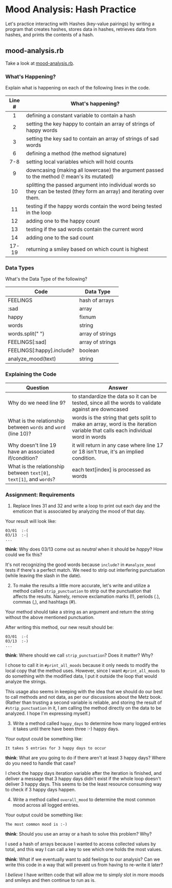 # Mood Analysis: Hash Practice
Let's practice interacting with Hashes (key-value pairings) by writing a program that creates hashes, stores data in hashes, retrieves data from hashes, and prints the contents of a hash.

## mood-analysis.rb
Take a look at [mood-analysis.rb](mood-analysis.rb).

### What's Happening?
Explain what is happening on each of the following lines in the code.

| Line # | What's happening?
|:------:|-------------------
| 1      | defining a constant variable to contain a hash
| 2      | setting the key happy to contain an array of strings of happy words
| 3      | setting the key sad to contain an array of strings of sad words
| 6      | defining a method (the method signature)
| 7-8    | setting local variables which will hold counts
| 9      | downcasing (making all lowercase) the argument passed to the method (! mean's its mutated)
| 10     | splitting the passed argument into individual words so they can be tested (they form an array) and iterating over them.
| 11     | testing if the happy words contain the word being tested in the loop
| 12     | adding one to the happy count
| 13     | testing if the sad words contain the current word
| 14     | adding one to the sad count
| 17-19  | returning a smiley based on which count is highest

### Data Types
What's the Data Type of the following?

| Code                       | Data Type
|----------------------------|-----------
| FEELINGS                   | hash of arrays
| :sad                       | array
| happy                      | fixnum
| words                      | string
| words.split(" ")           | array of strings
| FEELINGS[:sad]             | array of strings
| FEELINGS[:happy].include?  | boolean
| analyze_mood(text)         | string

### Explaining the Code
| Question               | Answer
|------------------------|-------
| Why do we need line 9? | to standardize the data so it can be tested, since all the words to validate against are downcased
| What is the relationship between `words` and `word` (line 10)? | words is the string that gets split to make an array, word is the iteration variable that calls each individual word in words
| Why doesn't line 19 have an associated if/condition? | it will return in any case where line 17 or 18 isn't true, it's an implied condition.
| What is the relationship between `text[0]`, `text[1]`, and `words`? | each text[index] is processed as words

### Assignment: Requirements
1. Replace lines 31 and 32 and write a loop to print out each day and the emoticon that is associated by analyzing the mood of that day.

Your result will look like:
```
03/01  :-(
03/13  :-|
...
```

**think**: Why does 03/13 come out as _neutral_ when it should be _happy_? How could we fix this?

It's not recognizing the good words because `include?` in `#analyze_mood` tests if there's a perfect match. We need to strip out interfering punctuation (while leaving the slash in the date).

2. To make the results a little more accurate, let's write and utilize a method called `strip_punctuation` to strip out the punctuation that affects the results. Namely, remove  exclamation marks (!), periods (.), commas (,), and hashtags (#).

Your method should take a string as an argument and return the string without the above mentioned punctuation.

After writing this method, our new result should be:
```
03/01  :-(
03/13  :-)
...
```

**think**: Where should we call `strip_punctuation`? Does it matter? Why?

I chose to call it in `#print_all_moods` because it only needs to modify the local copy that the method uses. However, since I want `#print_all_moods` to do something with the modified data, I put it outside the loop that would analyze the strings. 

This usage also seems in keeping with the idea that we should do our best to call methods and not data, as per our discussions about the Metz book. (Rather than trusting a second variable is reliable, and storing the result of `#strip_punctuation` in it, I am calling the method directly on the data to be analyzed. I hope I'm expressing myself.)

3. Write a method called `happy_days` to determine how many logged entries it takes until there have been three :-) happy days.

Your output could be something like:
```
It takes 5 entries for 3 happy days to occur
```

**think**: What are you going to do if there aren't at least 3 happy days? Where do you need to handle that case?

I check the happy days iteration variable after the iteration is finished, and deliver a message that 3 happy days didn't exist if the whole loop doesn't deliver 3 happy days. This seems to be the least resource consuming way to check if 3 happy days happen.

4. Write a method called `overall_mood` to determine the most common mood across all logged entries.

Your output could be something like:
```
The most common mood is :-)
```

**think**: Should you use an array or a hash to solve this problem? Why?

I used a hash of arrays because I wanted to access collected values by total, and this way I can call a key to see which one holds the most values.

**think**: What if we eventually want to add feelings to our analysis? Can we write this code in a way that will prevent us from having to re-write it later?

I *believe* I have written code that will allow me to simply slot in more moods and smileys and then continue to run as is.
